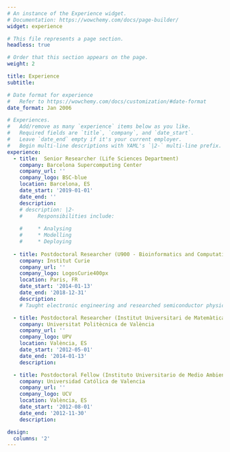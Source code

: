 ```yaml
---
# An instance of the Experience widget.
# Documentation: https://wowchemy.com/docs/page-builder/
widget: experience

# This file represents a page section.
headless: true

# Order that this section appears on the page.
weight: 2

title: Experience
subtitle:

# Date format for experience
#   Refer to https://wowchemy.com/docs/customization/#date-format
date_format: Jan 2006

# Experiences.
#   Add/remove as many `experience` items below as you like.
#   Required fields are `title`, `company`, and `date_start`.
#   Leave `date_end` empty if it's your current employer.
#   Begin multi-line descriptions with YAML's `|2-` multi-line prefix.
experience:
  - title:  Senior Researcher (Life Sciences Department)
    company: Barcelona Supercomputing Center
    company_url: ''
    company_logo: BSC-blue
    location: Barcelona, ES
    date_start: '2019-01-01'
    date_end: ''
    description:
    # description: |2-
    #     Responsibilities include:
        
    #     * Analysing
    #     * Modelling
    #     * Deploying
        
  - title: Postdoctoral Researcher (U900 - Bioinformatics and Computational Systems Biology of Cancer)
    company: Institut Curie
    company_url: ''
    company_logo: LogosCurie400px
    location: Paris, FR
    date_start: '2014-01-13'
    date_end: '2018-12-31'
    description: 
    # Taught electronic engineering and researched semiconductor physics.

  - title: Postdoctoral Researcher (Institut Universitari de Matemàtica Pura i Aplicada)
    company: Universitat Politècnica de València
    company_url: ''
    company_logo: UPV
    location: València, ES
    date_start: '2012-05-01'
    date_end: '2014-01-13'
    description: 

  - title: Postdoctoral Fellow (Instituto Universitario de Medio Ambiente y Ciencia Marina)
    company: Universidad Católica de Valencia
    company_url: ''
    company_logo: UCV
    location: València, ES
    date_start: '2012-08-01'
    date_end: '2012-11-30'
    description: 

design:
  columns: '2'
---
```

